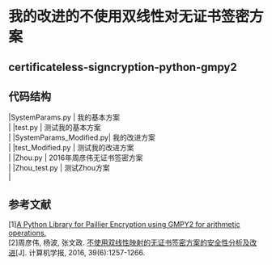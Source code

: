 # 我的改进的不使用双线性对无证书签密方案
## certificateless-signcryption-python-gmpy2
## 代码结构
|SystemParams.py         |    我的基本方案<br>|
|test.py                 |    测试我的基本方案<br>|
|SystemParams_Modified.py|    我的改进方案<br>|
|test_Modified.py        |    测试我的改进方案<br>|
|Zhou.py                 |    2016年周彦伟无证书签密方案<br>|
|Zhou_test.py            |    测试Zhou方案<br>|
## 参考文献
\[1\][A Python Library for Paillier Encryption using GMPY2 for arithmetic operations.](https://github.com/mnassar/paillier-gmpy2)<br>
\[2\]周彦伟, 杨波, 张文政. [不使用双线性映射的无证书签密方案的安全性分析及改进](http://cjc.ict.ac.cn/online/onlinepaper/zyw928-201665122524.pdf)\[J\]. 计算机学报, 2016, 39(6):1257-1266.
